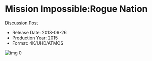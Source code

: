 # Mission Impossible:Rogue Nation

[Discussion Post](https://www.avsforum.com/threads/bass-eq-for-filtered-movies.2995212/post-56885352)

* Release Date: 2018-06-26
* Production Year: 2015
* Format: 4K/UHD/ATMOS

![img 0](https://i.imgur.com/h01JyyI.jpg)

